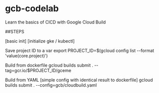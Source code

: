 # gcb-codelab
Learn the basics of CICD with Google Cloud Build

##STEPS

[basic init]
[initialize gke / kubectl]

Save project ID to a var
export PROJECT_ID=$(gcloud config list --format 'value(core.project)')

Build from dockerfile
gcloud builds submit . --tag=gcr.io/$PROJECT_ID/gceme

Build from YAML [simple config with identical result to dockerfile]
gcloud builds submit . --config=gcb/cloudbuild.yaml
